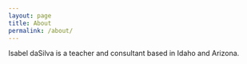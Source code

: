 ```yaml
---
layout: page
title: About
permalink: /about/
---
```


Isabel daSilva is a teacher and consultant based in Idaho and Arizona.
